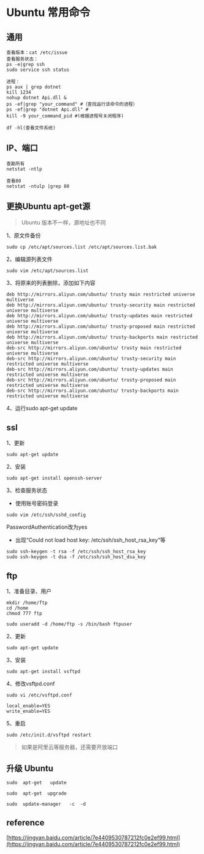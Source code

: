 # Ubuntu 常用命令

## 通用

```
查看版本：cat /etc/issue
查看服务状态：
ps -e|grep ssh
sudo service ssh status

进程：
ps aux | grep dotnet
kill 1234
nohup dotnet Api.dll &
ps -ef|grep "your_command" #（查找运行该命令的进程）
ps -ef|grep "dotnet Api.dll" #
kill -9 your_command_pid #(根据进程号关闭程序)

df -hl(查看文件系统)
```

## IP、端口

```
查勘所有
netstat -ntlp

查看80
netstat -ntulp |grep 80
```

## 更换Ubuntu apt-get源

> Ubuntu 版本不一样，源地址也不同

1、原文件备份

```
sudo cp /etc/apt/sources.list /etc/apt/sources.list.bak
```

2、编辑源列表文件

```
sudo vim /etc/apt/sources.list
```

3、将原来的列表删除，添加如下内容

```
deb http://mirrors.aliyun.com/ubuntu/ trusty main restricted universe multiverse
deb http://mirrors.aliyun.com/ubuntu/ trusty-security main restricted universe multiverse
deb http://mirrors.aliyun.com/ubuntu/ trusty-updates main restricted universe multiverse
deb http://mirrors.aliyun.com/ubuntu/ trusty-proposed main restricted universe multiverse
deb http://mirrors.aliyun.com/ubuntu/ trusty-backports main restricted universe multiverse
deb-src http://mirrors.aliyun.com/ubuntu/ trusty main restricted universe multiverse
deb-src http://mirrors.aliyun.com/ubuntu/ trusty-security main restricted universe multiverse
deb-src http://mirrors.aliyun.com/ubuntu/ trusty-updates main restricted universe multiverse
deb-src http://mirrors.aliyun.com/ubuntu/ trusty-proposed main restricted universe multiverse
deb-src http://mirrors.aliyun.com/ubuntu/ trusty-backports main restricted universe multiverse
```

4、运行sudo apt-get update

## ssl

1、更新

```
sudo apt-get update
```

2、安装

```
sudo apt-get install openssh-server
```

3、检查服务状态

- 使用账号密码登录

```
sudo vim /etc/ssh/sshd_config
```

PasswordAuthentication改为yes

- 出现“Could not load host key: /etc/ssh/ssh_host_rsa_key“等

```
sudo ssh-keygen -t rsa -f /etc/ssh/ssh_host_rsa_key
sudo ssh-keygen -t dsa -f /etc/ssh/ssh_host_dsa_key
```

## ftp

1、准备目录、用户

```
mkdir /home/ftp
cd /home
chmod 777 ftp

sudo useradd -d /home/ftp -s /bin/bash ftpuser
```

2、更新

```
sudo apt-get update
```

3、安装

```
sudo apt-get install vsftpd
```

4、修改vsftpd.conf

```
sudo vi /etc/vsftpd.conf
```

```
local_enable=YES
write_enable=YES
```

5、重启

```
sudo /etc/init.d/vsftpd restart
```

> 如果是阿里云等服务器，还需要开放端口

## 升级 Ubuntu

```
sudo  apt-get   update
```

```
sudo  apt-get  upgrade
```

```
sudo  update-manager   -c  -d
```

## reference

[https://jingyan.baidu.com/article/7e4409530787212fc0e2ef99.html](https://jingyan.baidu.com/article/7e4409530787212fc0e2ef99.html)